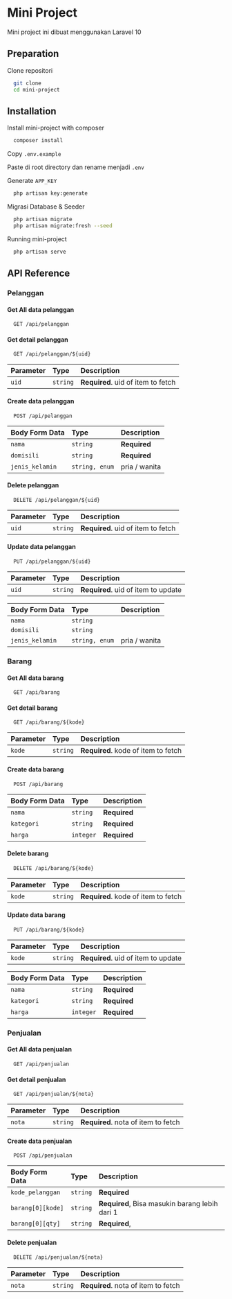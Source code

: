 # Mini Project

Mini project ini dibuat menggunakan Laravel 10

## Preparation

Clone repositori

```bash
  git clone
  cd mini-project
```

## Installation

Install mini-project with composer

```bash
  composer install
```

Copy `.env.example`

Paste di root directory dan rename menjadi `.env`

Generate `APP_KEY`

```bash
  php artisan key:generate
```

Migrasi Database & Seeder

```bash
  php artisan migrate
  php artisan migrate:fresh --seed
```

Running mini-project

```bash
  php artisan serve
```

## API Reference

### Pelanggan

#### Get All data pelanggan

```http
  GET /api/pelanggan
```

#### Get detail pelanggan

```http
  GET /api/pelanggan/${uid}
```

| Parameter | Type     | Description                        |
| :-------- | :------- | :--------------------------------- |
| `uid`     | `string` | **Required**. uid of item to fetch |

#### Create data pelanggan

```http
  POST /api/pelanggan
```

| Body Form Data  | Type           | Description   |
| :-------------- | :------------- | :------------ |
| `nama`          | `string`       | **Required**  |
| `domisili`      | `string`       | **Required**  |
| `jenis_kelamin` | `string, enum` | pria / wanita |

#### Delete pelanggan

```http
  DELETE /api/pelanggan/${uid}
```

| Parameter | Type     | Description                        |
| :-------- | :------- | :--------------------------------- |
| `uid`     | `string` | **Required**. uid of item to fetch |

#### Update data pelanggan

```http
  PUT /api/pelanggan/${uid}
```

| Parameter | Type     | Description                         |
| :-------- | :------- | :---------------------------------- |
| `uid`     | `string` | **Required**. uid of item to update |

| Body Form Data  | Type           | Description   |
| :-------------- | :------------- | :------------ |
| `nama`          | `string`       |               |
| `domisili`      | `string`       |               |
| `jenis_kelamin` | `string, enum` | pria / wanita |

### Barang

#### Get All data barang

```http
  GET /api/barang
```

#### Get detail barang

```http
  GET /api/barang/${kode}
```

| Parameter | Type     | Description                         |
| :-------- | :------- | :---------------------------------- |
| `kode`    | `string` | **Required**. kode of item to fetch |

#### Create data barang

```http
  POST /api/barang
```

| Body Form Data | Type      | Description  |
| :------------- | :-------- | :----------- |
| `nama`         | `string`  | **Required** |
| `kategori`     | `string`  | **Required** |
| `harga`        | `integer` | **Required** |

#### Delete barang

```http
  DELETE /api/barang/${kode}
```

| Parameter | Type     | Description                         |
| :-------- | :------- | :---------------------------------- |
| `kode`    | `string` | **Required**. kode of item to fetch |

#### Update data barang

```http
  PUT /api/barang/${kode}
```

| Parameter | Type     | Description                         |
| :-------- | :------- | :---------------------------------- |
| `kode`    | `string` | **Required**. uid of item to update |

| Body Form Data | Type      | Description  |
| :------------- | :-------- | :----------- |
| `nama`         | `string`  | **Required** |
| `kategori`     | `string`  | **Required** |
| `harga`        | `integer` | **Required** |

### Penjualan

#### Get All data penjualan

```http
  GET /api/penjualan
```

#### Get detail penjualan

```http
  GET /api/penjualan/${nota}
```

| Parameter | Type     | Description                         |
| :-------- | :------- | :---------------------------------- |
| `nota`    | `string` | **Required**. nota of item to fetch |

#### Create data penjualan

```http
  POST /api/penjualan
```

| Body Form Data    | Type     | Description                                    |
| :---------------- | :------- | :--------------------------------------------- |
| `kode_pelanggan`  | `string` | **Required**                                   |
| `barang[0][kode]` | `string` | **Required**, Bisa masukin barang lebih dari 1 |
| `barang[0][qty]`  | `string` | **Required**,                                  |

#### Delete penjualan

```http
  DELETE /api/penjualan/${nota}
```

| Parameter | Type     | Description                         |
| :-------- | :------- | :---------------------------------- |
| `nota`    | `string` | **Required**. nota of item to fetch |
